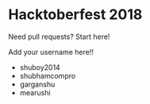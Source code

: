 # Hacktoberfest 2018
Need pull requests? Start here!

Add your username here!!
- shuboy2014
- shubhamcompro
- garganshu
- mearushi
